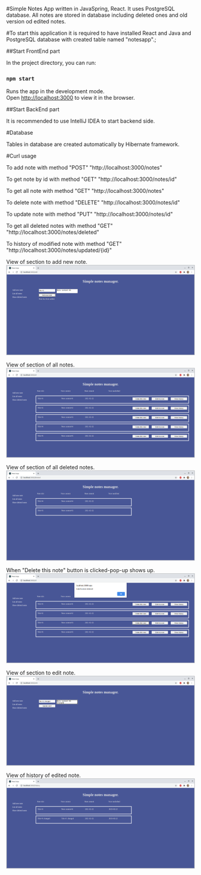 #Simple  Notes App written in JavaSpring, React. It uses PostgreSQL database. All notes are stored in database including deleted ones and old version od edited notes.

#To start this application it is required to have installed React and Java and PostgreSQL database with created table named "notesapp".;

##Start FrontEnd part

In the project directory, you can run:
### `npm start`

Runs the app in the development mode.\
Open [http://localhost:3000](http://localhost:3000) to view it in the browser.


##Start BackEnd part

It is recommended to use IntelliJ IDEA to start backend side.


#Database

Tables in database are created automatically by Hibernate framework.

#Curl usage

To add note with method "POST"
"http://localhost:3000/notes" 

To get note by id with method "GET"
"http://localhost:3000/notes/id"

To get all note with method "GET"
"http://localhost:3000/notes" 

To delete note with method "DELETE"
"http://localhost:3000/notes/id"

To update note with method "PUT"
"http://localhost:3000/notes/id"

To get all deleted notes with method "GET"
"http://localhost:3000/notes/deleted"

To history of modified note with method "GET"
"http://localhost:3000/notes/updated/{id}"

View of section to add new note.
![New note](https://github.com/rpajdak/notesApp/blob/dev/src/main/assets/addnote.png)

View of section of all notes.
![All notes](https://github.com/rpajdak/notesApp/blob/dev/src/main/assets/allNotes.png)

View of section of all deleted notes.
![All notes](https://github.com/rpajdak/notesApp/blob/dev/src/main/assets/allDeleted.png)

When "Delete this note" button is clicked-pop-up shows up.
![All notes](https://github.com/rpajdak/notesApp/blob/dev/src/main/assets/deletedNote.png)

View of section to edit note.
![All notes](https://github.com/rpajdak/notesApp/blob/dev/src/main/assets/editNote.png)

View of history of edited note.
![All notes](https://github.com/rpajdak/notesApp/blob/dev/src/main/assets/historyOfUpdated.png)


 
